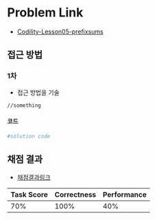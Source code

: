 # Problem Link
- [Codility-Lesson05-prefixsums](https://app.codility.com/programmers/lessons/5-prefix_sums/passing_cars/)

## 접근 방법
### 1차
- 접근 방법을 기술

```sudo
//something
```

#### 코드
```python
#solution code
```

## 채점 결과
- [채점결과링크](http://)
  
| Task Score | Correctness | Performance | 
| ------------ | ------------- | ------------- |
| 70% | 100% | 40% |
